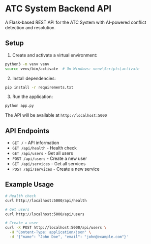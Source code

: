 # ATC System Backend API

A Flask-based REST API for the ATC System with AI-powered conflict detection and resolution.

## Setup

1. Create and activate a virtual environment:
```bash
python3 -m venv venv
source venv/bin/activate  # On Windows: venv\Scripts\activate
```

2. Install dependencies:
```bash
pip install -r requirements.txt
```

3. Run the application:
```bash
python app.py
```

The API will be available at `http://localhost:5000`

## API Endpoints

- `GET /` - API information
- `GET /api/health` - Health check
- `GET /api/users` - Get all users
- `POST /api/users` - Create a new user
- `GET /api/services` - Get all services
- `POST /api/services` - Create a new service

## Example Usage

```bash
# Health check
curl http://localhost:5000/api/health

# Get users
curl http://localhost:5000/api/users

# Create a user
curl -X POST http://localhost:5000/api/users \
  -H "Content-Type: application/json" \
  -d '{"name": "John Doe", "email": "john@example.com"}'
```
